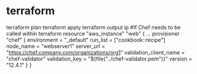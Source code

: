 # terraform
terraform plan
terraform apply
terraform output ip
#If Chef needs to be called within terraform
resource "aws_instance" "web" {
    ...
    provisioner "chef"  {
        environment = "_default"
        run_list = ["cookbook::recipe"]
        node_name = "webserver1"
        server_url = "https://chef.company.com/organizations/org1"
        validation_client_name = "chef-validator"
        validation_key = "${file("../chef-validator.pem")}"
        version = "12.4.1"
    }
}
